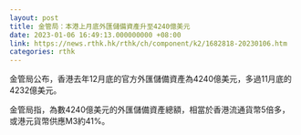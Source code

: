 ```yaml
---
layout: post
title: 金管局：本港上月底外匯儲備資產升至4240億美元
date: 2023-01-06 16:49:13.000000000 +08:00
link: https://news.rthk.hk/rthk/ch/component/k2/1682818-20230106.htm
categories: rthk
---
```


金管局公布，香港去年12月底的官方外匯儲備資產為4240億美元，多過11月底的4232億美元。

金管局指，為數4240億美元的外匯儲備資產總額，相當於香港流通貨幣5倍多，或港元貨幣供應M3約41%。
